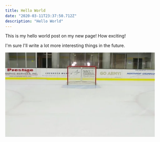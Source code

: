 ```yaml
---
title: Hello World
date: "2020-03-11T23:37:50.712Z"
description: "Hello World"
---
```


This is my hello world post on my new page! How exciting!

I'm sure I'll write a lot more interesting things in the future.

![Happy](./happy.gif)
